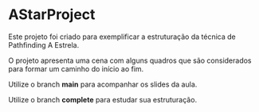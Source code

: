 # AStarProject
Este projeto foi criado para exemplificar a estruturação da técnica de Pathfinding A Estrela.

O projeto apresenta uma cena com alguns quadros que são considerados para formar um caminho do início ao fim.

Utilize o branch **main** para acompanhar os slides da aula.

Utilize o branch **complete** para estudar sua estruturação.
